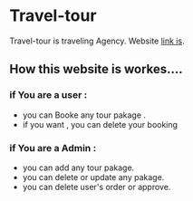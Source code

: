 # Travel-tour 

Travel-tour is traveling Agency. Website [link is](https://travel-tour-97a64.firebaseapp.com/home).

## How this website is workes....

### if You are a user :
* you can Booke any tour pakage .
* if you want , you can delete your booking

### if You are a Admin :
* you can add any tour pakage.
* you can delete or update any pakage.
* you can delete user's order or approve.